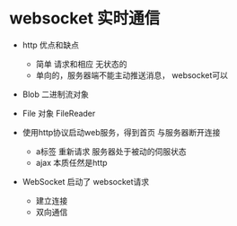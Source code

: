 # websocket 实时通信

- http 优点和缺点
    - 简单 请求和相应 无状态的
    - 单向的，服务器端不能主动推送消息， websocket可以

- Blob 二进制流对象
- File 对象 FileReader

- 使用http协议启动web服务，得到首页  与服务器断开连接
    - a标签  重新请求   服务器处于被动的伺服状态
    - ajax 本质任然是http
- WebSocket 启动了 websocket请求
    - 建立连接
    - 双向通信